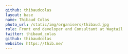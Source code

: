 ```yaml
---
github: thibaudcolas
layout: base
name: Thibaud Colas
photo_url: /static/img/organisers/thibaud.jpg
role: Front end developer and Consultant at Wagtail
twitter: thibaud_colas
github: thibaudcolas
website: https://thib.me/
---
```

